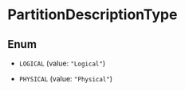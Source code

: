 

# PartitionDescriptionType

## Enum


* `LOGICAL` (value: `"Logical"`)

* `PHYSICAL` (value: `"Physical"`)



